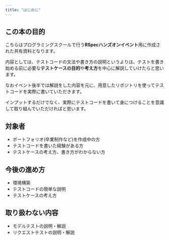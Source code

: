 ```yaml
---
title: "はじめに"
---
```

## この本の目的
こちらはプログラミングスクールで行う**RSpecハンズオンイベント**用に作成された共有資料となります。

内容としては、テストコードの文法や書き方の説明というよりは、テストを書き始める前に必要な**テストケースの目的**や**考え方**を中心に解説していけたらと思います。

なおイベント後半では解説をした内容を元に、用意したリポジトリを使ってテストコードを実際に書いていただきます。

インプットするだけでなく、実際にテストコードを書いて身につけることを意識して取り組んでいただければと思います。
## 対象者
- ポートフォリオ(卒業制作など)を作成中の方
- テストコードを書いた経験がある方
- テストケースの考え方、書き方がわからない方
## 今後の進め方
- 環境構築
- テストコードの簡単な説明
- テストケースの考え方
## 取り扱わない内容
- モデルテストの説明・解説
- リクエストテストの説明・解説